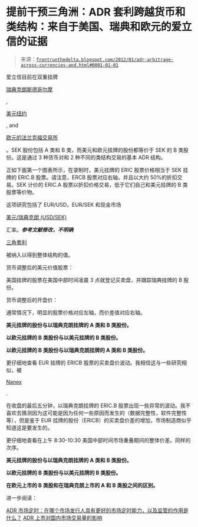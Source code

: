 <!--yml

类别：未分类

日期：2024-05-12 23:30:29

-->

# 提前干预三角洲：ADR 套利跨越货币和类结构：来自于美国、瑞典和欧元的爱立信的证据

> 来源：[`frontrunthedelta.blogspot.com/2012/01/adr-arbitrage-across-currencies-and.html#0001-01-01`](https://frontrunthedelta.blogspot.com/2012/01/adr-arbitrage-across-currencies-and.html#0001-01-01)

爱立信目前在双重挂牌

[瑞典克朗斯德哥尔摩](http://www.ericsson.com/thecompany/investors)

,

[美元纽约](http://www.nasdaq.com/symbol/eric)

, and

[欧元的法兰克福交易所](http://deutsche-boerse.com/dbag/dispatch/en/isg/gdb_navigation/home?module=InOverview_Equi&wp=SE0000108656&foldertype=_Equi&488733800)

。SEK 股份包括 A 类和 B 类，而美元和欧元挂牌的股份都等价于 SEK 的 B 类股份。这是通过 3 种货币对和 2 种不同的类结构交易的基本 ADR 结构。

正如下面第一个图表所示，在录制时，美元挂牌的 ERIC 股票价格相当于 SEK 挂牌的 ERIC.B 股票。请注意，ERCB 股票对应右轴，并且以大约 50%的折扣交易。SEK 计价的 ERIC.A 股票以折扣价格交易，低于它们自己和美元挂牌的 B 类股票等价物。

这项研究包括了 EUR/USD，EUR/SEK 和现金市场

[美元/瑞典克朗 (USD/SEK)](http://frontrunthedelta.blogspot.com/2011/09/triangular-arbitrage-during-interbank.html)

汇率。***参考文献修改，不明确***

[三角套利](http://frontrunthedelta.blogspot.com/search/label/triangular%20arbitrage)

被纳入以得到整体结构的值。

货币调整后的美元价值股票：

美国挂牌的股票在美国中部时间凌晨 3 点就登记买卖盘，并跟踪瑞典挂牌的 B 股份。

货币调整后的开盘价：

通常情况下，明显的股票价格对应左轴，而价差值对应右轴。

**美元挂牌的股份与以瑞典克朗挂牌的 A 类和 B 类股份。**

**以欧元挂牌的 B 类股份与以美元挂牌的 B 类股份。**

**以欧元挂牌的 B 类股份与以瑞典克朗挂牌的 A 类和 B 类股份。**

更仔细地查看 EUR 挂牌的 ERICB 股票的买卖盘价波动。我相信这与一些研究相似，被

[Nanex](http://www.nanex.net/FlashCrash/OngoingResearch.html)

.

在收盘的最后五分钟，以瑞典克朗挂牌的 ERIC.B 股票出现一些异常的波动。我不喜欢去猜测因为这可能是因为任何一些原因而发生的（数据完整性，软件完整性等），但是鉴于 EUR 挂牌的股份（ERICB）的买卖盘价差的增加，市场制造商似乎知道这是要发生的。

更仔细地查看在上午 8:30-10:30 美国中部时间市场重叠期间的整体价差。同样的次序。

**美元挂牌的股份与以瑞典克朗挂牌的 A 类和 B 类股份。**

**以欧元挂牌的 B 类股份与以美元挂牌的 B 类股份。**

**在欧元上市的 B 类股和在瑞典克朗上市的 A 和 B 类股之间的区别。**

进一步阅读：

[ADR 市场定时：在哪个市场发行人具有更好的市场定时能力，以及监管的作用是什么？](http://www.fma.org/Texas/Papers/ADRMarketTiming-Cheung200801.pdf) [ADR 上市对国内市场交易量的影响](http://papers.ssrn.com/sol3/papers.cfm?abstract_id=1560482)
